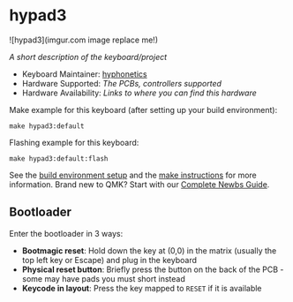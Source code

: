 # hypad3

![hypad3](imgur.com image replace me!)

*A short description of the keyboard/project*

* Keyboard Maintainer: [hyphonetics](https://github.com/hyphonetics)
* Hardware Supported: *The PCBs, controllers supported*
* Hardware Availability: *Links to where you can find this hardware*

Make example for this keyboard (after setting up your build environment):

    make hypad3:default

Flashing example for this keyboard:

    make hypad3:default:flash

See the [build environment setup](https://docs.qmk.fm/#/getting_started_build_tools) and the [make instructions](https://docs.qmk.fm/#/getting_started_make_guide) for more information. Brand new to QMK? Start with our [Complete Newbs Guide](https://docs.qmk.fm/#/newbs).

## Bootloader

Enter the bootloader in 3 ways:

* **Bootmagic reset**: Hold down the key at (0,0) in the matrix (usually the top left key or Escape) and plug in the keyboard
* **Physical reset button**: Briefly press the button on the back of the PCB - some may have pads you must short instead
* **Keycode in layout**: Press the key mapped to `RESET` if it is available
